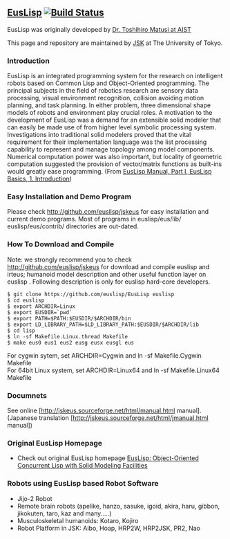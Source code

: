 ## [EusLisp](http://github.com/euslisp/EusLisp) [![Build Status](https://travis-ci.org/euslisp/EusLisp.png?branch=master)](https://travis-ci.org/euslisp/EusLisp)

EusLisp was originally developed by [Dr. Toshihiro Matusi at AIST](http://staff.aist.go.jp/t.matsui/ )

This page and repository are maintained by [JSK](http://www.jsk.t.u-tokyo.ac.jp ) at The University of Tokyo.

### Introduction

EusLisp is an integrated programming system for the research on intelligent robots based on Common Lisp and Object-Oriented programming. The principal subjects in the field of robotics research are sensory data processing, visual environment recognition, collision avoiding motion planning, and task planning. In either problem, three dimensional shape models of robots and environment play crucial roles. A motivation to the development of EusLisp was a demand for an extensible solid modeler that can easily be made use of from higher level symbolic processing system. Investigations into traditional solid modelers proved that the vital requirement for their implementation language was the list processing capability to represent and manage topology among model components. Numerical computation power was also important, but locality of geometric computation suggested the provision of vector/matrix functions as built-ins would greatly ease programming. (From [EusLisp Manual, Part I, EusLisp Basics, 1. Introduction](http://staff.aist.go.jp/t.matsui/eus/intro/eusintro.html ))

### Easy Installation and Demo Program

Please check http://github.com/euslisp/jskeus for easy installation and current demo programs. Most of programs in euslisp/eus/lib/ euslisp/eus/contrib/ directories are out-dated.

### How To Download and Compile

Note: we strongly recommend you to check http://github.com/euslisp/jskeus for download and compile euslisp and irteus; humanoid model description and other useful function layer on euslisp . Following description is only for euslisp hard-core developers.


```
$ git clone https://github.com/euslisp/EusLisp euslisp
$ cd euslisp
$ export ARCHDIR=Linux
$ export EUSDIR=`pwd`
$ export PATH=$PATH:$EUSDIR/$ARCHDIR/bin
$ export LD_LIBRARY_PATH=$LD_LIBRARY_PATH:$EUSDIR/$ARCHDIR/lib
$ cd lisp
$ ln -sf Makefile.Linux.thread Makefile
$ make eus0 eus1 eus2 eusg eusx eusgl eus
```

For cygwin sytem, set ARCHDIR=Cygwin and ln -sf Makefile.Cygwin Makefile<br>
For 64bit Linux system, set ARCHDIR=Linux64 and ln -sf Makefile.Linux64 Makefile

### Documnets

See online [http://jskeus.sourceforge.net/html/manual.html manual]. (Japanese translation [http://jskeus.sourceforge.net/html/jmanual.html manual])

### Original EusLisp Homepage

* Check out original EusLisp homepage [EusLisp: Object-Oriented Concurrent Lisp with Solid Modeling Facilities](http://staff.aist.go.jp/t.matsui/eus/ )

### Robots using EusLisp based Robot Software

- Jijo-2 Robot
- Remote brain robots (apelike, hanzo, sasuke, igoid, akira, haru, gibbon, jikokuten, taro, kaz and many.....)
- Musculoskeletal humanoids:  Kotaro, Kojiro
- Robot Platform in JSK: Aibo, Hoap, HRP2W, HRP2JSK, PR2, Nao
